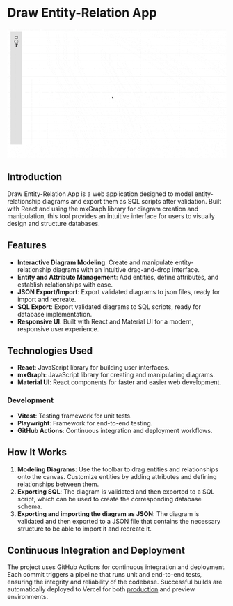 # Draw Entity-Relation App

![Demo](assets/demo.gif)

## Introduction
Draw Entity-Relation App is a web application designed to model entity-relationship diagrams and export them as SQL scripts after validation. Built with React and using the mxGraph library for diagram creation and manipulation, this tool provides an intuitive interface for users to visually design and structure databases.

## Features
- **Interactive Diagram Modeling**: Create and manipulate entity-relationship diagrams with an intuitive drag-and-drop interface.
- **Entity and Attribute Management**: Add entities, define attributes, and establish relationships with ease.
- **JSON Export/Import**: Export validated diagrams to json files, ready for import and recreate.
- **SQL Export**: Export validated diagrams to SQL scripts, ready for database implementation.
- **Responsive UI**: Built with React and Material UI for a modern, responsive user experience.

## Technologies Used
- **React**: JavaScript library for building user interfaces.
- **mxGraph**: JavaScript library for creating and manipulating diagrams.
- **Material UI**: React components for faster and easier web development.
### Development
- **Vitest**: Testing framework for unit tests.
- **Playwright**: Framework for end-to-end testing.
- **GitHub Actions**: Continuous integration and deployment workflows.

## How It Works
1. **Modeling Diagrams**: Use the toolbar to drag entities and relationships onto the canvas. Customize entities by adding attributes and defining relationships between them.
2. **Exporting SQL**: The diagram is validated and then exported to a SQL script, which can be used to create the corresponding database schema.
3. **Exporting and importing the diagram as JSON**: The diagram is validated and then exported to a JSON file that contains the necessary structure to be able to import it and recreate it.

## Continuous Integration and Deployment
The project uses GitHub Actions for continuous integration and deployment. Each commit triggers a pipeline that runs unit and end-to-end tests, ensuring the integrity and reliability of the codebase. Successful builds are automatically deployed to Vercel for both [production](https://draw-entity-relation.vercel.app/) and preview environments.
